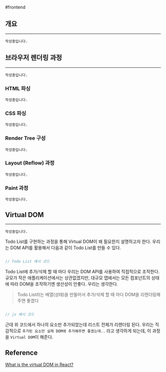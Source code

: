 
#frontend


## 개요
---

`작성중입니다.`

## 브라우저 렌더링 과정
---

`작성중입니다.`

### HTML 파싱

`작성중입니다.`

### CSS 파싱

`작성중입니다.`

### Render Tree 구성

`작성중입니다.`

### Layout (Reflow) 과정

`작성중입니다.`

### Paint 과정

`작성중입니다.`



## Virtual DOM
---

`작성중입니다.`  


Todo List를 구현하는 과정을 통해 Virtual DOM이 왜 필요한지 설명하고자 한다.
우리는 DOM API를 활용해서 다음과 같이 Todo List를 만들 수 있다.

```js

// Todo List 예시 코드

```

Todo List에 추가/삭제 할 때 마다 우리는 DOM API를 사용하여 직접적으로 조작한다.
규모가 작은 애플리케이션에서는 상관없겠지만,  대규모 앱에서는 모든 컴포넌트의 상태에 따라 DOM을 조작하기엔 생산성이 안좋다. 우리는 생각한다.  

> Todo List라는 배열(상태)을 만들어서 추가/삭제 할 때 마다 DOM을 리렌더링해주면 좋겠다


```js

// js 예시 코드

```


근데 위 코드에서 하나의 요소만 추가되었는데 리스트 전체가 리렌더링 된다. 우리는 직감적으로 `추가된 요소만 실제 DOM에 추가해주면 좋겠는데..` 라고 생각하게 되는데, 이 과정을 `Virtual DOM`이 해준다.


## Reference

[What is the virtual DOM in React?](https://blog.logrocket.com/virtual-dom-react/)

